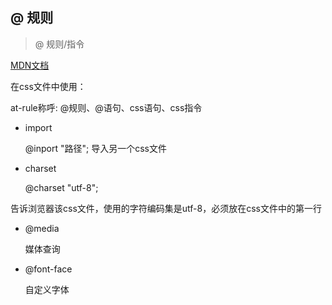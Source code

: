 ## @ 规则

> @ 规则/指令

<a href="https://developer.mozilla.org/zh-CN/docs/Web/CSS/At-rule" target="_blank">MDN文档</a> 

在css文件中使用：

at-rule称呼: @规则、@语句、css语句、css指令

- import

  @inport "路径";   导入另一个css文件

- charset

  @charset "utf-8";

​		告诉浏览器该css文件，使用的字符编码集是utf-8，必须放在css文件中的第一行

- @media

  媒体查询

- @font-face

  自定义字体